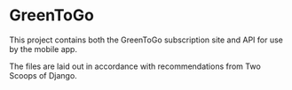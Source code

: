# GreenToGo

This project contains both the GreenToGo subscription site and API for use by the mobile app.

The files are laid out in accordance with recommendations from Two Scoops of Django.
